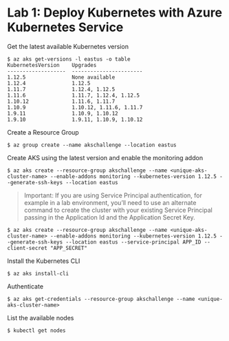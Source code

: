 # Lab 1: Deploy Kubernetes with Azure Kubernetes Service

Get the latest available Kubernetes version
```console
$ az aks get-versions -l eastus -o table
KubernetesVersion    Upgrades
-------------------  -----------------------
1.12.5               None available
1.12.4               1.12.5
1.11.7               1.12.4, 1.12.5
1.11.6               1.11.7, 1.12.4, 1.12.5
1.10.12              1.11.6, 1.11.7
1.10.9               1.10.12, 1.11.6, 1.11.7
1.9.11               1.10.9, 1.10.12
1.9.10               1.9.11, 1.10.9, 1.10.12
```

Create a Resource Group
```console
$ az group create --name akschallenge --location eastus
```

Create AKS using the latest version and enable the monitoring addon
```console
$ az aks create --resource-group akschallenge --name <unique-aks-cluster-name> --enable-addons monitoring --kubernetes-version 1.12.5 --generate-ssh-keys --location eastus
```
>Important: If you are using Service Principal authentication, for example in a lab environment, you’ll need to use an alternate command to create the cluster with your existing Service Principal passing in the Application Id and the Application Secret Key.
```console
$ az aks create --resource-group akschallenge --name <unique-aks-cluster-name> --enable-addons monitoring --kubernetes-version 1.12.5 --generate-ssh-keys --location eastus --service-principal APP_ID --client-secret "APP_SECRET"
```
Install the Kubernetes CLI
```console
$ az aks install-cli
```

Authenticate
```console
$ az aks get-credentials --resource-group akschallenge --name <unique-aks-cluster-name>
```
List the available nodes
```console
$ kubectl get nodes
```
